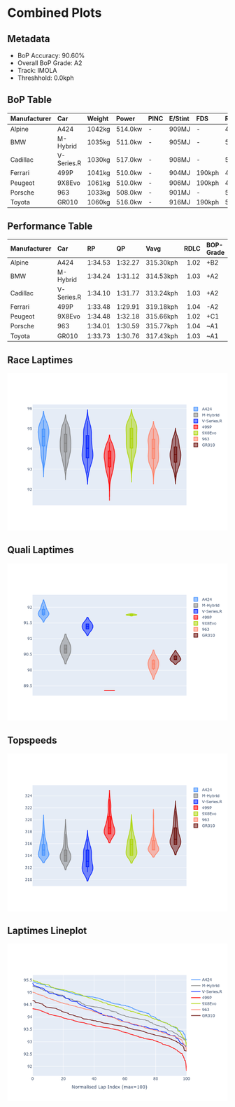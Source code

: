 # Combined Plots

## Metadata

- BoP Accuracy: 90.60%
- Overall BoP Grade: A2
- Track: IMOLA
- Threshhold: 0.0kph

## BoP Table
| Manufacturer   | Car        | Weight   | Power   | PINC   | E/Stint   | FDS    | RDP    | QDP     | TDP    |
|:---------------|:-----------|:---------|:--------|:-------|:----------|:-------|:-------|:--------|:-------|
| Alpine         | A424       | 1042kg   | 514.0kw | -      | 909MJ     | -      | 46.25% | 100.00% | 13.95% |
| BMW            | M-Hybrid   | 1035kg   | 511.0kw | -      | 905MJ     | -      | 54.22% | 40.00%  | 10.62% |
| Cadillac       | V-Series.R | 1030kg   | 517.0kw | -      | 908MJ     | -      | 53.20% | 66.67%  | 30.73% |
| Ferrari        | 499P       | 1041kg   | 510.0kw | -      | 904MJ     | 190kph | 46.66% | 20.00%  | 11.63% |
| Peugeot        | 9X8Evo     | 1061kg   | 510.0kw | -      | 906MJ     | 190kph | 49.25% | 50.00%  | 18.03% |
| Porsche        | 963        | 1033kg   | 508.0kw | -      | 901MJ     | -      | 52.04% | 42.86%  | 3.54%  |
| Toyota         | GR010      | 1060kg   | 516.0kw | -      | 916MJ     | 190kph | 54.63% | 50.00%  | 8.80%  |

## Performance Table
| Manufacturer   | Car        | RP      | QP      | Vavg      |   RDLC | BOP-Grade   | Match   |
|:---------------|:-----------|:--------|:--------|:----------|-------:|:------------|:--------|
| Alpine         | A424       | 1:34.53 | 1:32.27 | 315.30kph |   1.02 | +B2         | 80.54%  |
| BMW            | M-Hybrid   | 1:34.24 | 1:31.12 | 314.53kph |   1.03 | +A2         | 91.96%  |
| Cadillac       | V-Series.R | 1:34.10 | 1:31.77 | 313.24kph |   1.03 | +A2         | 91.67%  |
| Ferrari        | 499P       | 1:33.48 | 1:29.91 | 319.18kph |   1.04 | -A2         | 93.71%  |
| Peugeot        | 9X8Evo     | 1:34.48 | 1:32.18 | 315.66kph |   1.02 | +C1         | 78.28%  |
| Porsche        | 963        | 1:34.01 | 1:30.59 | 315.77kph |   1.04 | ~A1         | 99.80%  |
| Toyota         | GR010      | 1:33.73 | 1:30.76 | 317.43kph |   1.03 | ~A1         | 98.21%  |

## Race Laptimes
![Race Laptimes](images/race_violin.png)

## Quali Laptimes
![Quali Laptimes](images/quali_violin.png)

## Topspeeds
![Topspeeds](images/topspeed_violin.png)

## Laptimes Lineplot
![Laptimes Lineplot](images/laptime_line.png)

